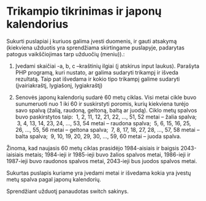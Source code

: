 # Trikampio tikrinimas ir japonų kalendorius

Sukurti puslapiai į kuriuos galima įvesti duomenis, ir gauti atsakymą (kiekviena užduotis yra sprendžiama skirtingame puslapyje, padarytas patogus vaikščiojimas tarp užduočių (meniu)).:

1.  Įvedami skaičiai -a, b, c –kraštinių ilgiai (į atskirus input laukus). Parašyta PHP programą, kuri nustato, ar galima sudaryti trikampį ir išveda rezultatą. Taip pat išvedama ir kokio tipo trikampį galime sudaryti (įvairiakraštį, lygiašonį, lygiakraštį)

2. Senovės japonų kalendorių sudarė 60 metų ciklas. Visi metai cikle buvo sunumeruoti nuo 1 iki 60 ir suskirstyti poromis, kurių kiekviena turėjo savo spalvą (žalią, raudoną, geltoną, baltą ar juodą). Ciklo metų spalvos buvo paskirstytos taip:
 1, 2, 11, 12, 21, 22, …, 51, 52 metai – žalia spalva;
 3, 4, 13, 14, 23, 24, …, 53, 54 metai – raudona spalva;
 5, 6, 15, 16, 25, 26, …, 55, 56 metai – geltona spalva;
 7, 8, 17, 18, 27, 28, …, 57, 58 metai – balta spalva;
 9, 10, 19, 20, 29, 30, …, 59, 60 metai – juoda spalva.

Žinoma, kad naujasis 60 metų ciklas prasidėjo 1984-aisiais ir baigsis 2043-iaisiais metais; 1984-ieji ir 1985-ieji buvo žalios spalvos metai, 1986-ieji ir 1987-ieji buvo raudonos spalvos metai, 2043-ieji bus juodos spalvos metai.

Sukurtas puslapis kuriame yra įvedami metai ir išvedama kokia yra įvestų metų spalva pagal japonų kalendorių.

Sprendžiant užduotį panaudotas switch sakinys.
